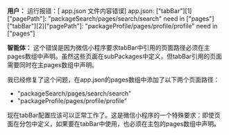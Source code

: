 **用户：** 
运行报错：[ app.json 文件内容错误] app.json: ["tabBar"][1]["pagePath"]: "packageSearch/pages/search/search" need in ["pages"] 
 ["tabBar"][2]["pagePath"]: "packageProfile/pages/profile/profile" need in ["pages"]

**智能体：** 
这个错误是因为微信小程序要求tabBar中引用的页面路径必须在主pages数组中声明。虽然这些页面在subPackages中定义，但tabBar引用的页面需要同时在主pages数组中声明。

我已经修复了这个问题，在app.json的pages数组中添加了以下两个页面路径：
- "packageSearch/pages/search/search"
- "packageProfile/pages/profile/profile"

现在tabBar配置应该可以正常工作了。这是微信小程序的一个特殊要求：即使页面在分包中定义，如果要在tabBar中使用，也必须在主包的pages数组中声明。